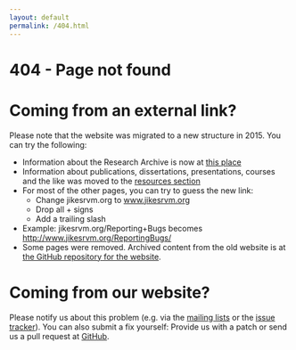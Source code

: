 ```yaml
---
layout: default 
permalink: /404.html
---
```

# 404 - Page not found #

# Coming from an external link? #
Please note that the website was migrated to a new structure in 2015. You can try the following:

* Information about the Research Archive is now at [this place](/Resources/ResearchArchive/)
* Information about publications, dissertations, presentations, courses and the like was moved to the [resources section](/Resources/)
* For most of the other pages, you can try to guess the new link:
  * Change jikesrvm.org to www.jikesrvm.org
  * Drop all + signs
  * Add a trailing slash
* Example: jikesrvm.org/Reporting+Bugs becomes http://www.jikesrvm.org/ReportingBugs/
* Some pages were removed. Archived content from the old website is at [the GitHub repository for the website](https://github.com/JikesRVM/jikesrvm.github.io/tree/master/_archive).

# Coming from our website? #
Please notify us about this problem (e.g. via the [mailing lists](/MailingLists/) or the [issue tracker](/IssueTracker/)). You can also submit a fix yourself: Provide us with a patch or send us a pull request at [GitHub](https://github.com/JikesRVM/jikesrvm.github.io).
